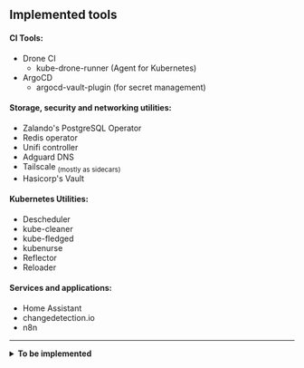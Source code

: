 ## Implemented tools

#### CI Tools:
- Drone CI
  - kube-drone-runner (Agent for Kubernetes)
- ArgoCD
  - argocd-vault-plugin (for secret management)
#### Storage, security and networking utilities:

- Zalando's PostgreSQL Operator
- Redis operator
- Unifi controller
- Adguard DNS
- Tailscale <sub>(mostly as sidecars)</sub>
- Hasicorp's Vault

#### Kubernetes Utilities:

- Descheduler
- kube-cleaner
- kube-fledged
- kubenurse
- Reflector
- Reloader

#### Services and applications:

- Home Assistant
- changedetection.io
- n8n

---

<details>

<summary> <b>To be implemented</b> </summary>

#### Storage, security and networking utilities:

- Unifi Poller

#### Monitoring and k8s utilities:

- Prometheus/Grafana metrics
- Chaos Mesh for Chaos engineering
- Uptime Kuma
- Healthchecks

#### Services and applications:

- Matrix
  - Matrix bridges and double-puppets
- Jellyfin
  - Prowlarr
  - Bazarr
  - Radarr
  - Sonarr
- qBittorrent
- Maloja
- Domainmod
- Monica
- Mango
- Wakapi
- Wallabag
- RSS Feeds (multiple)
- Wyze bridge
- Frigate for Home Assistant
- Flame dashboard

</details>